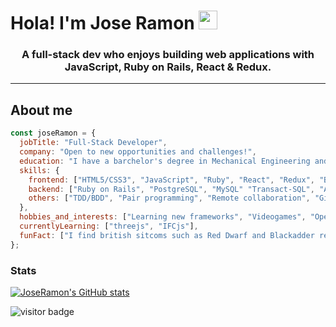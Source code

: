 <h1> Hola! I'm Jose Ramon <img src="./images/hi.gif" style="width: 30px"/> </h1>
<h3 align="center"> A full-stack dev who enjoys building web applications with JavaScript, Ruby on Rails, React & Redux.</h3>

---

## About me
```javascript
const joseRamon = {
  jobTitle: "Full-Stack Developer",
  company: "Open to new opportunities and challenges!",
  education: "I have a barchelor's degree in Mechanical Engineering and a master in Design",
  skills: {
    frontend: ["HTML5/CSS3", "JavaScript", "Ruby", "React", "Redux", "Bootstrap", "Tailswind CSS"],
    backend: ["Ruby on Rails", "PostgreSQL", "MySQL" "Transact-SQL", "API development and documentation"],
    others: ["TDD/BDD", "Pair programming", "Remote collaboration", "Git", "Git-flow", "Project MGMT", "Agile/extreme programming"]
  },
  hobbies_and_interests: ["Learning new frameworks", "Videogames", "Open-source", "Traveling", "Guitar"],
  currentlyLearning: ["threejs", "IFCjs"],
  funFact: ["I find british sitcoms such as Red Dwarf and Blackadder really funny!"]
};
```

### Stats

[![JoseRamon's GitHub stats](https://github-readme-stats.vercel.app/api?username=jr-cast&theme=dark)](https://github.com/anuraghazra/github-readme-stats) 

![visitor badge](https://visitor-badge.glitch.me/badge?page_id=jr-cast.visitor-badge)

